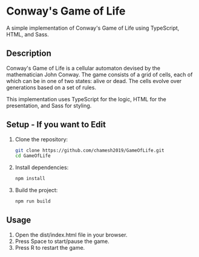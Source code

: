 # Conway's Game of Life

A simple implementation of Conway's Game of Life using TypeScript, HTML, and Sass.

## Description

Conway's Game of Life is a cellular automaton devised by the mathematician John Conway. The game consists of a grid of cells, each of which can be in one of two states: alive or dead. The cells evolve over generations based on a set of rules.

This implementation uses TypeScript for the logic, HTML for the presentation, and Sass for styling.

## Setup - If you want to Edit

1. Clone the repository:

   ```bash
   git clone https://github.com/chamesh2019/GameOfLife.git
   cd GameOfLife
   ```

2. Install dependencies:

   ```bash
   npm install
   ```

3. Build the project:

   ```bash
   npm run build
   ```

## Usage

1. Open the dist/index.html file in your browser.
2. Press Space to start/pause the game.
3. Press R to restart the game.
